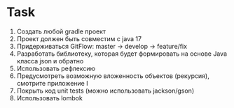 # Task
1. Создать любой gradle проект
2. Проект должен быть совместим с java 17
3. Придерживаться GitFlow: master -> develop -> feature/fix
4. Разработать библиотеку, которая будет формировать на основе Java класса json и обратно
5. Использовать рефлексию
6. Предусмотреть возможную вложенность объектов (рекурсия), смотрите приложение I
7. Покрыть код unit tests (можно использовать jackson/gson)
8. Использовать lombok

